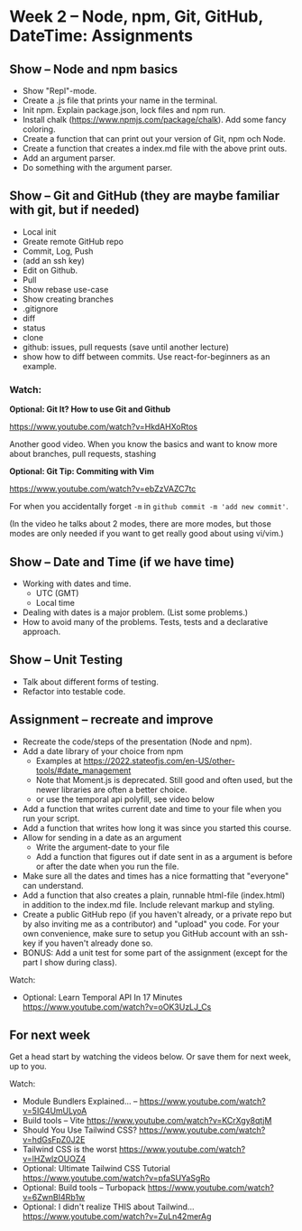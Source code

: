 # Week 2 – Node, npm, Git, GitHub, DateTime: Assignments

## Show – Node and npm basics

* Show "Repl"-mode.
* Create a .js file that prints your name in the terminal.
* Init npm. Explain package.json, lock files and npm run.
* Install chalk (https://www.npmjs.com/package/chalk). Add some fancy coloring.
* Create a function that can print out your version of Git, npm och Node.
* Create a function that creates a index.md file with the above print outs.
* Add an argument parser.
* Do something with the argument parser.

## Show – Git and GitHub (they are maybe familiar with git, but if needed)

* Local init
* Greate remote GitHub repo
* Commit, Log, Push
* (add an ssh key)
* Edit on Github.
* Pull
* Show rebase use-case
* Show creating branches
* .gitignore
* diff
* status
* clone
* github: issues, pull requests (save until another lecture)
* show how to diff between commits. Use react-for-beginners as an example.

### Watch:

**Optional: Git It? How to use Git and Github**

https://www.youtube.com/watch?v=HkdAHXoRtos

Another good video. When you know the basics and want to know more about
branches, pull requests, stashing

**Optional: Git Tip: Commiting with Vim**

https://www.youtube.com/watch?v=ebZzVAZC7tc

For when you accidentally forget `-m` in `github commit -m 'add new commit'`.

(In the video he talks about 2 modes, there are more modes, but those modes are
only needed if you want to get really good about using vi/vim.)

## Show – Date and Time (if we have time)

* Working with dates and time.
    - UTC (GMT)
    - Local time
* Dealing with dates is a major problem. (List some problems.)
* How to avoid many of the problems. Tests, tests and a declarative approach.

## Show – Unit Testing

* Talk about different forms of testing.
* Refactor into testable code.

## Assignment – recreate and improve

* Recreate the code/steps of the presentation (Node and npm).
* Add a date library of your choice from npm
    * Examples at https://2022.stateofjs.com/en-US/other-tools/#date_management
    * Note that Moment.js is deprecated. Still good and often used, but the
      newer libraries are often a better choice.
    * or use the temporal api polyfill, see video below
* Add a function that writes current date and time to your file when you run
  your script.
* Add a function that writes how long it was since you started this course.
* Allow for sending in a date as an argument
    - Write the argument-date to your file
    - Add a function that figures out if date sent in as a argument is before or
      after the date when you run the file.
* Make sure all the dates and times has a nice formatting that "everyone" can
  understand.
* Add a function that also creates a plain, runnable html-file (index.html) in
  addition to the index.md file. Include relevant markup and styling.
* Create a public GitHub repo (if you haven't already, or a private repo but by
  also inviting me as a contributor) and "upload" you code. For your own
  convenience, make sure to setup you GitHub account with an ssh-key if you
  haven't already done so.
* BONUS: Add a unit test for some part of the assignment (except for the part I
  show during class).

Watch:
* Optional: Learn Temporal API In 17 Minutes https://www.youtube.com/watch?v=oOK3UzLJ_Cs

## For next week

Get a head start by watching the videos below. Or save them for next week, up to
you.

Watch:

* Module Bundlers Explained... – https://www.youtube.com/watch?v=5IG4UmULyoA
* Build tools – Vite https://www.youtube.com/watch?v=KCrXgy8qtjM
* Should You Use Tailwind CSS?  https://www.youtube.com/watch?v=hdGsFpZ0J2E
* Tailwind CSS is the worst https://www.youtube.com/watch?v=lHZwlzOUOZ4
* Optional: Ultimate Tailwind CSS Tutorial https://www.youtube.com/watch?v=pfaSUYaSgRo
* Optional: Build tools – Turbopack https://www.youtube.com/watch?v=6ZwnBI4Rb1w
* Optional: I didn't realize THIS about Tailwind... https://www.youtube.com/watch?v=ZuLn42merAg
